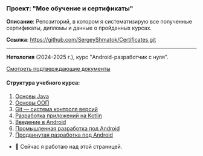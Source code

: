 ### Проект: "Мое обучение и сертификаты"

__Описание__: Репозиторий, в котором я систематизирую все полученные сертификаты, дипломы и данные о пройденных курсах.

__Ссылка__: https://github.com/SergeyShmatok/Certificates.git


_________


__Нетология__ (2024-2025 г.), курс "Android-разработчик с нуля".

[Смотреть подтверждающие документы](https://github.com/SergeyShmatok/Certificates/tree/82a9763e73910253af71bc9c89335be7a1c050d3/Android-dev%20doc)

#### Структура учебного курса:
1. [Основы Java](https://github.com/SergeyShmatok/Certificates/blob/main/Program%20and%20homework/Java.pdf)
2. [Основы ООП](https://github.com/SergeyShmatok/Certificates/blob/main/Program%20and%20homework/Java.pdf)
3. [Git — система контроля версий](https://github.com/SergeyShmatok/Certificates/blob/main/Program%20and%20homework/Java.pdf)
4. [Разработка приложений на Kotlin](https://github.com/SergeyShmatok/Certificates/blob/main/Program%20and%20homework/Kotlin.pdf)
5. [Введение в Android](https://github.com/SergeyShmatok/Certificates/blob/main/Program%20and%20homework/Android_basic.pdf)
6. [Промышленная разработка под Android](https://github.com/SergeyShmatok/Certificates/blob/main/Program%20and%20homework/Android_indastrial.pdf)
7. [Продвинутая разработка под Android](https://github.com/SergeyShmatok/Certificates/blob/main/Program%20and%20homework/Android_advance.pdf)


- 🔭 Сейчас я работаю над этой страницей.
